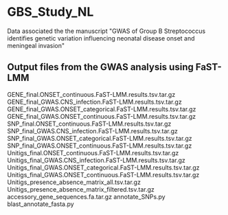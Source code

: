 # GBS_Study_NL
Data associated the the manuscript "GWAS of Group B Streptococcus identifies genetic variation influencing neonatal disease onset and meningeal invasion"

## Output files from the GWAS analysis using FaST-LMM
GENE_final.ONSET_continuous.FaST-LMM.results.tsv.tar.gz
GENE_final_GWAS.CNS_infection.FaST-LMM.results.tsv.tar.gz
GENE_final_GWAS.ONSET_categorical.FaST-LMM.results.tsv.tar.gz
GENE_final_GWAS.ONSET_continuous.FaST-LMM.results.tsv.tar.gz
SNP_final.ONSET_continuous.FaST-LMM.results.tsv.tar.gz
SNP_final_GWAS.CNS_infection.FaST-LMM.results.tsv.tar.gz
SNP_final_GWAS.ONSET_categorical.FaST-LMM.results.tsv.tar.gz
SNP_final_GWAS.ONSET_continuous.FaST-LMM.results.tsv.tar.gz
Unitigs_final.ONSET_continuous.FaST-LMM.results.tsv.tar.gz
Unitigs_final_GWAS.CNS_infection.FaST-LMM.results.tsv.tar.gz
Unitigs_final_GWAS.ONSET_categorical.FaST-LMM.results.tsv.tar.gz
Unitigs_final_GWAS.ONSET_continuous.FaST-LMM.results.tsv.tar.gz
Unitigs_presence_absence_matrix_all.tsv.tar.gz
Unitigs_presence_absence_matrix_filtered.tsv.tar.gz
accessory_gene_sequences.fa.tar.gz
annotate_SNPs.py
blast_annotate_fasta.py
